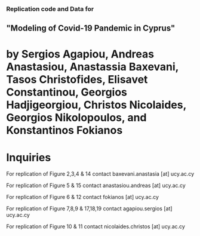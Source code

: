 ### Replication code and Data for 

## "Modeling of Covid-19 Pandemic in Cyprus" 

# by Sergios Agapiou, Andreas Anastasiou, Anastassia Baxevani, Tasos Christofides, Elisavet Constantinou, Georgios Hadjigeorgiou, Christos Nicolaides, Georgios Nikolopoulos, and Konstantinos Fokianos

# Inquiries

For replication of Figure 2,3,4 & 14 contact baxevani.anastasia [at] ucy.ac.cy

For replication of Figure 5 & 15 contact anastasiou.andreas [at] ucy.ac.cy

For replication of Figure 6 & 12 contact fokianos [at] ucy.ac.cy

For replication of Figure 7,8,9 & 17,18,19 contact agapiou.sergios [at] ucy.ac.cy

For replication of Figure 10 & 11 contact nicolaides.christos [at] ucy.ac.cy


